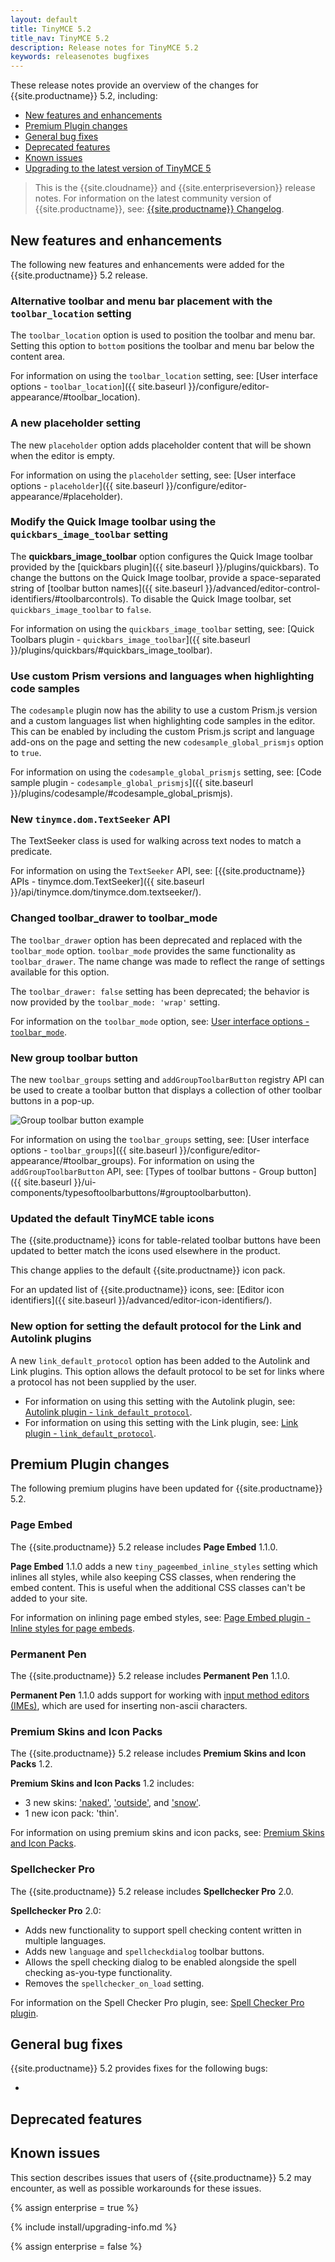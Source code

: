 ```yaml
---
layout: default
title: TinyMCE 5.2
title_nav: TinyMCE 5.2
description: Release notes for TinyMCE 5.2
keywords: releasenotes bugfixes
---
```


These release notes provide an overview of the changes for {{site.productname}} 5.2, including:

- [New features and enhancements](#newfeaturesandenhancements)
- [Premium Plugin changes](#premiumpluginchanges)
- [General bug fixes](#generalbugfixes)
- [Deprecated features](#deprecatedfeatures)
- [Known issues](#knownissues)
- [Upgrading to the latest version of TinyMCE 5](#upgradingtothelatestversionoftinymce5)

> This is the {{site.cloudname}} and {{site.enterpriseversion}} release notes. For information on the latest community version of {{site.productname}}, see: [{{site.productname}} Changelog]({{site.baseurl}}/changelog/).

## New features and enhancements

The following new features and enhancements were added for the {{site.productname}} 5.2 release.

### Alternative toolbar and menu bar placement with the `toolbar_location` setting

The `toolbar_location` option is used to position the toolbar and menu bar. Setting this option to `bottom` positions the toolbar and menu bar below the content area.

For information on using the `toolbar_location` setting, see: [User interface options - `toolbar_location`]({{ site.baseurl }}/configure/editor-appearance/#toolbar_location).

### A new placeholder setting

The new `placeholder` option adds placeholder content that will be shown when the editor is empty.

For information on using the `placeholder` setting, see: [User interface options - `placeholder`]({{ site.baseurl }}/configure/editor-appearance/#placeholder).

### Modify the Quick Image toolbar using the `quickbars_image_toolbar` setting

The **quickbars_image_toolbar** option configures the Quick Image toolbar provided by the [quickbars plugin]({{ site.baseurl }}/plugins/quickbars). To change the buttons on the Quick Image toolbar, provide a space-separated string of [toolbar button names]({{ site.baseurl }}/advanced/editor-control-identifiers/#toolbarcontrols). To disable the Quick Image toolbar, set `quickbars_image_toolbar` to `false`.

For information on using the `quickbars_image_toolbar` setting, see: [Quick Toolbars plugin - `quickbars_image_toolbar`]({{ site.baseurl }}/plugins/quickbars/#quickbars_image_toolbar).

### Use custom Prism versions and languages when highlighting code samples

The `codesample` plugin now has the ability to use a custom Prism.js version and a custom languages list when highlighting code samples in the editor. This can be enabled by including the custom Prism.js script and language add-ons on the page and setting the new `codesample_global_prismjs` option to `true`.

For information on using the `codesample_global_prismjs` setting, see: [Code sample plugin - `codesample_global_prismjs`]({{ site.baseurl }}/plugins/codesample/#codesample_global_prismjs).

### New `tinymce.dom.TextSeeker` API

The TextSeeker class is used for walking across text nodes to match a predicate.

For information on using the `TextSeeker` API, see: [{{site.productname}} APIs - tinymce.dom.TextSeeker]({{ site.baseurl }}/api/tinymce.dom/tinymce.dom.textseeker/).

### Changed toolbar_drawer to toolbar_mode

The `toolbar_drawer` option has been deprecated and replaced with the `toolbar_mode` option. `toolbar_mode` provides the same functionality as `toolbar_drawer`. The name change was made to reflect the range of settings available for this option.

The `toolbar_drawer: false` setting has been deprecated; the behavior is now provided by the `toolbar_mode: 'wrap'` setting.

For information on the `toolbar_mode` option, see: [User interface options - `toolbar_mode`]({{site.baseurl}}/configure/editor-appearance/#toolbar_mode).

### New group toolbar button

The new `toolbar_groups` setting and `addGroupToolbarButton` registry API can be used to create a toolbar button that displays a collection of other toolbar buttons in a pop-up.

![**Group toolbar button example**]({{site.baseurl}}/images/toolbar-group-example.png)

For information on using the `toolbar_groups` setting, see: [User interface options - `toolbar_groups`]({{ site.baseurl }}/configure/editor-appearance/#toolbar_groups).
For information on using the `addGroupToolbarButton` API, see: [Types of toolbar buttons - Group button]({{ site.baseurl }}/ui-components/typesoftoolbarbuttons/#grouptoolbarbutton).

### Updated the default TinyMCE table icons

The {{site.productname}} icons for table-related toolbar buttons have been updated to better match the icons used elsewhere in the product.

This change applies to the default {{site.productname}} icon pack.

For an updated list of {{site.productname}} icons, see: [Editor icon identifiers]({{ site.baseurl }}/advanced/editor-icon-identifiers/).

### New option for setting the default protocol for the Link and Autolink plugins

A new `link_default_protocol` option has been added to the Autolink and Link plugins. This option allows the default protocol to be set for links where a protocol has not been supplied by the user.

- For information on using this setting with the Autolink plugin, see: [Autolink plugin - `link_default_protocol`]({{site.baseurl}}/plugins/autolink/#link_default_protocol).
- For information on using this setting with the Link plugin, see: [Link plugin - `link_default_protocol`]({{site.baseurl}}/plugins/link/#link_default_protocol).

## Premium Plugin changes

The following premium plugins have been updated for {{site.productname}} 5.2.

### Page Embed

The {{site.productname}} 5.2 release includes **Page Embed** 1.1.0.

**Page Embed** 1.1.0 adds a new `tiny_pageembed_inline_styles` setting which inlines all styles, while also keeping CSS classes, when rendering the embed content. This is useful when the additional CSS classes can't be added to your site.

For information on inlining page embed styles, see: [Page Embed plugin - Inline styles for page embeds]({{site.baseurl}}/plugins/pageembed/#inlinestylesforpageembeds).

### Permanent Pen

The {{site.productname}} 5.2 release includes **Permanent Pen** 1.1.0.

**Permanent Pen** 1.1.0 adds support for working with [input method editors (IMEs)](https://www.w3.org/TR/ime-api/#IME), which are used for inserting non-ascii characters.

### Premium Skins and Icon Packs

The {{site.productname}} 5.2 release includes **Premium Skins and Icon Packs** 1.2.

**Premium Skins and Icon Packs** 1.2 includes:

- 3 new skins: ['naked']({{site.baseurl}}/enterprise/premium-skins-and-icon-packs/naked-demo/), ['outside']({{site.baseurl}}/enterprise/premium-skins-and-icon-packs/outside-demo/), and ['snow']({{site.baseurl}}/enterprise/premium-skins-and-icon-packs/snow-demo/).
- 1 new icon pack: 'thin'.

For information on using premium skins and icon packs, see: [Premium Skins and Icon Packs]({{site.baseurl}}/enterprise/premium-skins-and-icon-packs/).

### Spellchecker Pro

The {{site.productname}} 5.2 release includes **Spellchecker Pro** 2.0.

**Spellchecker Pro** 2.0:

- Adds new functionality to support spell checking content written in multiple languages.
- Adds new `language` and `spellcheckdialog` toolbar buttons.
- Allows the spell checking dialog to be enabled alongside the spell checking as-you-type functionality.
- Removes the `spellchecker_on_load` setting.

For information on the Spell Checker Pro plugin, see: [Spell Checker Pro plugin]({{site.baseurl}}/plugins/tinymcespellchecker/).

## General bug fixes

{{site.productname}} 5.2 provides fixes for the following bugs:

-

## Deprecated features

## Known issues

This section describes issues that users of {{site.productname}} 5.2 may encounter, as well as possible workarounds for these issues.

{% assign enterprise = true %}

{% include install/upgrading-info.md %}

{% assign enterprise = false %}
